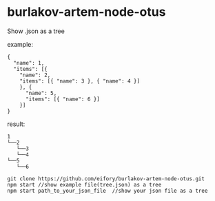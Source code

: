 # burlakov-artem-node-otus

Show .json as a tree

example:
```
{
  "name": 1,
  "items": [{
    "name": 2,
    "items": [{ "name": 3 }, { "name": 4 }]
    }, {
      "name": 5,
      "items": [{ "name": 6 }]
    }]
}
```
result: 
```
1
└──2
   └──3
   └──4
└──5
   └──6
```
```
git clone https://github.com/eifory/burlakov-artem-node-otus.git
npm start //show example file(tree.json) as a tree
npm start path_to_your_json_file  //show your json file as a tree
```

